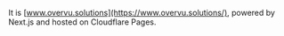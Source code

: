It is [www.overvu.solutions](https://www.overvu.solutions/), powered by Next.js and hosted on Cloudflare Pages.


